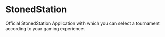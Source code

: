 # StonedStation
Official StonedStation Application with which you can select a tournament according to your gaming experience.
